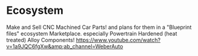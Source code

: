 # Ecosystem
Make and Sell CNC Machined Car Parts! and plans for them in a "Blueprint files" ecosystem Marketplace. especially Powertrain Hardened (heat treated) Alloy Components! https://www.youtube.com/watch?v=1a9JQC6fgXw&amp;ab_channel=WeberAuto
